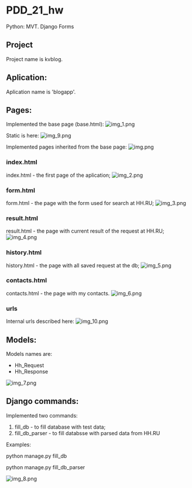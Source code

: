 # PDD_21_hw
Python: MVT. Django Forms

## Project
Project name is kvblog.

## Aplication:
Aplication name is 'blogapp'.

## Pages:
Implemented the base page (base.html):
![img_1.png](img_1.png)

Static is here:
![img_9.png](img_9.png)

Implemented pages inherited from the base page:
![img.png](img.png)

### index.html
index.html - the first page of the aplication;
![img_2.png](img_2.png)

### form.html
form.html - the page with the form used for search at HH.RU;
![img_3.png](img_3.png)

### result.html
result.html - the page with current result of the request at HH.RU;
![img_4.png](img_4.png)

### history.html
history.html - the page with all saved request at the db;
![img_5.png](img_5.png)

### contacts.html
contacts.html - the page with my contacts.
![img_6.png](img_6.png)

### urls
Internal urls described here:
![img_10.png](img_10.png)

## Models:
Models names are:
* Hh_Request
* Hh_Response

![img_7.png](img_7.png)

## Django commands:
Implemented two commands:
1. fill_db - to fill database with test data;
2. fill_db_parser - to fill databsse with parsed data from HH.RU

Examples:

python manage.py fill_db

python manage.py fill_db_parser

![img_8.png](img_8.png)

